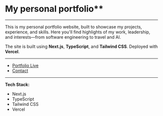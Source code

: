 # My personal portfolio**

---

This is my personal portfolio website, built to showcase my projects, experience, and skills. Here you'll find highlights of my work, leadership, and interests—from software engineering to travel and AI.

The site is built using **Next.js**, **TypeScript**, and **Tailwind CSS**. Deployed with **Vercel**.

---

- [Portfolio Live](#) <!-- Add your live site link here if available -->
- [Contact](mailto:amaansheikhme@gmail.com)

---

**Tech Stack:**
- Next.js
- TypeScript
- Tailwind CSS
- Vercel
